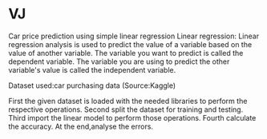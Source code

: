 # VJ
Car price prediction using simple linear regression
Linear regression:
   Linear regression analysis is used to predict the value of a variable based on the value of another variable. 
   The variable you want to predict is called the dependent variable. 
   The variable you are using to predict the other variable's value is called the independent variable.
   
Dataset used:car purchasing data (Source:Kaggle)

First the given dataset is loaded with the needed libraries to perform the respective operations.
Second split the dataset for training and testing.
Third import the linear model to perform those operations.
Fourth calculate the accuracy.
At the end,analyse the errors.
